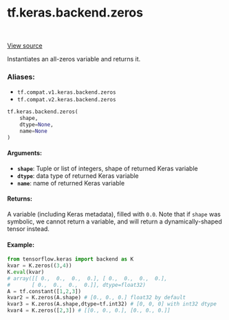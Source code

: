 <div itemscope itemtype="http://developers.google.com/ReferenceObject">
<meta itemprop="name" content="tf.keras.backend.zeros" />
<meta itemprop="path" content="Stable" />
</div>

# tf.keras.backend.zeros

<!-- Insert buttons -->

<table class="tfo-notebook-buttons tfo-api" align="left">
</table>

<a target="_blank" href="/code/stable/tensorflow/python/keras/backend.py">View source</a>



<!-- Start diff -->
Instantiates an all-zeros variable and returns it.

### Aliases:

* `tf.compat.v1.keras.backend.zeros`
* `tf.compat.v2.keras.backend.zeros`


``` python
tf.keras.backend.zeros(
    shape,
    dtype=None,
    name=None
)
```



<!-- Placeholder for "Used in" -->


#### Arguments:


* <b>`shape`</b>: Tuple or list of integers, shape of returned Keras variable
* <b>`dtype`</b>: data type of returned Keras variable
* <b>`name`</b>: name of returned Keras variable


#### Returns:

A variable (including Keras metadata), filled with `0.0`.
Note that if `shape` was symbolic, we cannot return a variable,
and will return a dynamically-shaped tensor instead.



#### Example:



```python
from tensorflow.keras import backend as K
kvar = K.zeros((3,4))
K.eval(kvar)
# array([[ 0.,  0.,  0.,  0.], [ 0.,  0.,  0.,  0.],
#       [ 0.,  0.,  0.,  0.]], dtype=float32)
A = tf.constant([1,2,3])
kvar2 = K.zeros(A.shape) # [0., 0., 0.] float32 by default
kvar3 = K.zeros(A.shape,dtype=tf.int32) # [0, 0, 0] with int32 dtype
kvar4 = K.zeros([2,3]) # [[0., 0., 0.], [0., 0., 0.]]
```